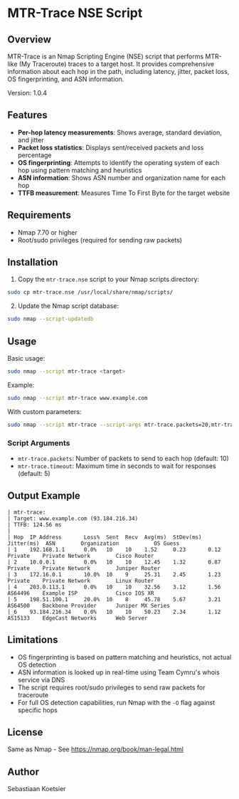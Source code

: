# MTR-Trace NSE Script

## Overview

MTR-Trace is an Nmap Scripting Engine (NSE) script that performs MTR-like (My Traceroute) traces to a target host. It provides comprehensive information about each hop in the path, including latency, jitter, packet loss, OS fingerprinting, and ASN information.

Version: 1.0.4

## Features

- **Per-hop latency measurements**: Shows average, standard deviation, and jitter
- **Packet loss statistics**: Displays sent/received packets and loss percentage
- **OS fingerprinting**: Attempts to identify the operating system of each hop using pattern matching and heuristics
- **ASN information**: Shows ASN number and organization name for each hop
- **TTFB measurement**: Measures Time To First Byte for the target website

## Requirements

- Nmap 7.70 or higher
- Root/sudo privileges (required for sending raw packets)

## Installation

1. Copy the `mtr-trace.nse` script to your Nmap scripts directory:

```bash
sudo cp mtr-trace.nse /usr/local/share/nmap/scripts/
```

2. Update the Nmap script database:

```bash
sudo nmap --script-updatedb
```

## Usage

Basic usage:

```bash
sudo nmap --script mtr-trace <target>
```

Example:

```bash
sudo nmap --script mtr-trace www.example.com
```

With custom parameters:

```bash
sudo nmap --script mtr-trace --script-args mtr-trace.packets=20,mtr-trace.timeout=3 www.example.com
```

### Script Arguments

- `mtr-trace.packets`: Number of packets to send to each hop (default: 10)
- `mtr-trace.timeout`: Maximum time in seconds to wait for responses (default: 5)

## Output Example

```
| mtr-trace:
| Target: www.example.com (93.184.216.34)
| TTFB: 124.56 ms
|
| Hop  IP Address       Loss%  Sent  Recv  Avg(ms)  StDev(ms)  Jitter(ms)  ASN        Organization           OS Guess
| 1    192.168.1.1      0.0%   10    10    1.52     0.23       0.12        Private    Private Network        Cisco Router
| 2    10.0.0.1         0.0%   10    10    12.45    1.32       0.87        Private    Private Network        Juniper Router
| 3    172.16.0.1       10.0%  10    9     25.31    2.45       1.23        Private    Private Network        Linux Router
| 4    203.0.113.1      0.0%   10    10    32.56    3.12       1.56        AS64496    Example ISP            Cisco IOS XR
| 5    198.51.100.1     20.0%  10    8     45.78    5.67       3.21        AS64500    Backbone Provider      Juniper MX Series
|_6    93.184.216.34    0.0%   10    10    50.23    2.34       1.12        AS15133    EdgeCast Networks      Web Server
```

## Limitations

- OS fingerprinting is based on pattern matching and heuristics, not actual OS detection
- ASN information is looked up in real-time using Team Cymru's whois service via DNS
- The script requires root/sudo privileges to send raw packets for traceroute
- For full OS detection capabilities, run Nmap with the `-O` flag against specific hops

## License

Same as Nmap - See https://nmap.org/book/man-legal.html

## Author

Sebastiaan Koetsier
